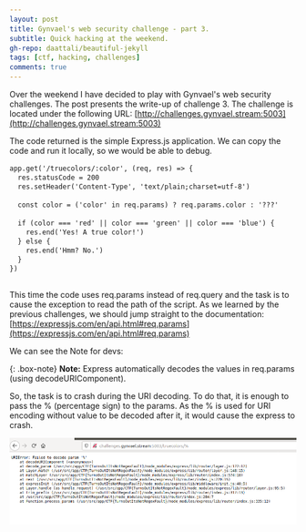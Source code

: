 ```yaml
---
layout: post
title: Gynvael's web security challenge - part 3.
subtitle: Quick hacking at the weekend.
gh-repo: daattali/beautiful-jekyll
tags: [ctf, hacking, challenges]
comments: true
---
```


Over the weekend I have decided to play with Gynvael's web security challenges. The post presents the write-up of challenge 3.
The challenge is located under the following URL:
[http://challenges.gynvael.stream:5003](http://challenges.gynvael.stream:5003)

The code returned is the simple Express.js application. We can copy the code and run it locally, so we would be able to debug.

```
app.get('/truecolors/:color', (req, res) => {
  res.statusCode = 200
  res.setHeader('Content-Type', 'text/plain;charset=utf-8')

  const color = ('color' in req.params) ? req.params.color : '???'

  if (color === 'red' || color === 'green' || color === 'blue') {
    res.end('Yes! A true color!')
  } else {
    res.end('Hmm? No.')
  }
})


```

This time the code uses req.params instead of req.query and the task is to cause the exception to read the path of the script. As we learned by the previous challenges, we should jump straight to the documentation:
[https://expressjs.com/en/api.html#req.params](https://expressjs.com/en/api.html#req.params)

We can see the Note for devs:

{: .box-note}
**Note:** Express automatically decodes the values in req.params (using decodeURIComponent).

So, the task is to crash during the URI decoding. To do that, it is enough to pass the % (percentage sign) to the params. As the % is used for URI encoding without value to be decoded after it, it would cause the express to crash.

![gyn_3](https://github.com/niebardzo/niebardzo.github.io/raw/master/img/2020-05-29-gyn3_1.png)
